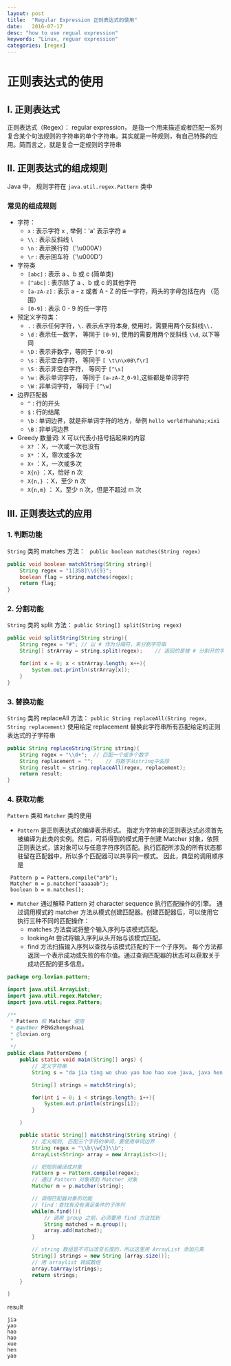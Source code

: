 ```yaml
---
layout: post
title:  "Regular Expression 正则表达式的使用"
date:   2016-07-17
desc: "how to use regual expression"
keywords: "Linux, reguar expression"
categories: [regex]
---
```


# 正则表达式的使用

## I. 正则表达式

正则表达式（Regex）： regular expression， 是指一个用来描述或者匹配一系列复合某个句法规则的字符串的单个字符串。其实就是一种规则，有自己特殊的应用。简而言之，就是复合一定规则的字符串

## II. 正则表达式的组成规则

Java 中， 规则字符在 ```java.util.regex.Pattern``` 类中

### 常见的组成规则

-	字符：
	-	```x``` : 表示字符 x , 举例：'a' 表示字符 a
	-	```\\``` : 表示反斜线 \
	-	```\n``` : 表示换行符（'\u000A'）
	-	```\r``` : 表示回车符（'\u000D'）
-	字符类
	-	```[abc]``` : 表示 a 、b 或 c (简单类)
	-	```[^abc]``` : 表示除了 a 、b 或 c 的其他字符
	-	```[a-zA-z]``` : 表示 a - z 或者 A - Z 的任一字符，两头的字母包括在内 （范围）
	-	```[0-9]``` : 表示 0 - 9 的任一字符
-	预定义字符类：
	-	```.``` : 表示任何字符，```\.``` 表示点字符本身, 使用时，需要用两个反斜线```\\.```
	-	```\d``` : 表示任一数字， 等同于 ```[0-9]```, 使用的需要用两个反斜线 ```\\d```, 以下等同
	-	```\D``` : 表示非数字，等同于 ```[^0-9]```
	-	```\s``` : 表示空白字符， 等同于 ```[ \t\n\x0B\f\r]```
	-	```\S``` : 表示非空白字符， 等同于 ```[^\s]```
	-	```\w``` : 表示单词字符， 等同于 ```[a-zA-Z_0-9]```,这些都是单词字符
	-	```\W``` : 非单词字符， 等同于 ```[^\w]```
-	边界匹配器
	-	```^``` : 行的开头
	-	```$``` : 行的结尾
	-	```\b``` : 单词边界，就是非单词字符的地方，举例 ```hello world?hahaha;xixi```
	-	```\B``` : 非单词边界
-	Greedy 数量词: X 可以代表小括号括起来的内容
	-	```X?``` ：X，一次或一次也没有
	-	```X*``` ：X，零次或多次
	-	```X+``` ：X，一次或多次
	-	```X{n}``` ：X，恰好 n 次
	-	```X{n,}``` ：X，至少 n 次
	-	```X{n,m}``` ： X，至少 n 次，但是不超过 m 次

## III. 正则表达式的应用

### 1. 判断功能

```String``` 类的 matches 方法： ``` public boolean matches(String regex)```

```java
public void boolean matchString(String string){
	String regex = "1[358]\\d{9}";
	boolean flag = string.matches(regex);
	return flag;
}
```

### 2. 分割功能

```String``` 类的 split 方法： ```public String[] split(String regex)```

```java
public void splitString(String string){
	String regex = "#";	// 以 # 作为分隔符，来分割字符串
	String[] strArray = string.split(regex);	// 返回的是被 # 分割开的字符串数组（不包括#）

	for(int x = 0; x < strArray.length; x++){
		System.out.println(strArray[x]);
	}
}
```

### 3. 替换功能

```String``` 类的 replaceAll 方法： ```public String replaceAll(String regex, String replacement)```
使用给定 replacement 替换此字符串所有匹配给定的正则表达式的子字符串

```java
public String replaceString(String string){
	String regex = "\\d+";	// 匹配一个或多个数字
	String replacement = "";	// 将数字从string中去除
	String result = string.replaceAll(regex, replacement);
	return result;
}
```

### 4. 获取功能

```Pattern``` 类和 ```Matcher``` 类的使用

-	```Pattern``` 是正则表达式的编译表示形式。
指定为字符串的正则表达式必须首先被编译为此类的实例。然后，可将得到的模式用于创建 Matcher 对象，依照正则表达式，该对象可以与任意字符序列匹配。执行匹配所涉及的所有状态都驻留在匹配器中，所以多个匹配器可以共享同一模式。
因此，典型的调用顺序是

```
 Pattern p = Pattern.compile("a*b");
 Matcher m = p.matcher("aaaaab");
 boolean b = m.matches();
```

-	```Matcher``` 通过解释 Pattern 对 character sequence 执行匹配操作的引擎。
通过调用模式的 matcher 方法从模式创建匹配器。创建匹配器后，可以使用它执行三种不同的匹配操作：
	-	matches 方法尝试将整个输入序列与该模式匹配。
	-	lookingAt 尝试将输入序列从头开始与该模式匹配。
	-	find 方法扫描输入序列以查找与该模式匹配的下一个子序列。
每个方法都返回一个表示成功或失败的布尔值。通过查询匹配器的状态可以获取关于成功匹配的更多信息。

```java
package org.lovian.pattern;

import java.util.ArrayList;
import java.util.regex.Matcher;
import java.util.regex.Pattern;

/**
 * Pattern 和 Matcher 使用
 * @author PENGzhengshuai
 * @lovian.org
 *
 */
public class PatternDemo {
	public static void main(String[] args) {
		// 定义字符串
		String s = "da jia ting wo shuo yao hao hao xue java, java hen zhong yao";

		String[] strings = matchString(s);

		for(int i = 0; i < strings.length; i++){
			System.out.println(strings[i]);
		}

	}

	public static String[] matchString(String string) {
		// 定义规则, 匹配三个字符的单词，要使用单词边界
		String regex = "\\b\\w{3}\\b";
		ArrayList<String> array = new ArrayList<>();

		// 把规则编译成对象
		Pattern p = Pattern.compile(regex);
		// 通过 Pattern 对象得到 Matcher 对象
		Matcher m = p.matcher(string);

		// 调用匹配器对象的功能
		// find：查找有没有满足条件的子序列
		while(m.find()){
			// 调用 group 之前，必须要用 find 方法找到
			String matched = m.group();
			array.add(matched);
		}

		// string 数组是不可以改变长度的，所以这里用 ArrayList 添加元素
		String[] strings = new String [array.size()];
		// 用 arraylist 转成数组
		array.toArray(strings);
		return strings;
	}

}
```

result

```
jia
yao
hao
hao
xue
hen
yao

```
